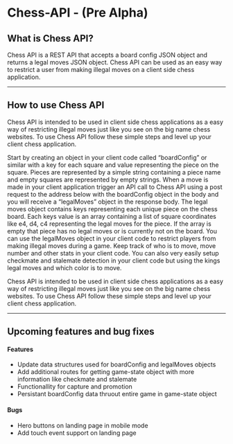 # Chess-API - (Pre Alpha)

## What is Chess API?

Chess API is a REST API that accepts a board config JSON object and returns a legal moves JSON object. Chess API can be used as an easy way to restrict a user from making illegal moves on a client side chess application.

---

## How to use Chess API

Chess API is intended to be used in client side chess applications as a easy way of restricting illegal moves just like you see on the big name chess websites. To use Chess API follow these simple steps and level up your client chess application.

Start by creating an object in your client code called “boardConfig” or similar with a key for each square and value representing the piece on the square. Pieces are represented by a simple string containing a piece name and empty squares are represented by empty strings. When a move is made in your client application trigger an API call to Chess API using a post request to the address below with the boardConfig object in the body and you will receive a “legalMoves” object in the response body. The legal moves object contains keys representing each unique piece on the chess board. Each keys value is an array containing a list of square coordinates like e4, d4, c4 representing the legal moves for the piece. If the array is empty that piece has no legal moves or is currently not on the board. You can use the legalMoves object in your client code to restrict players from making illegal moves during a game. Keep track of who is to move, move number and other stats in your client code. You can also very easily setup checkmate and stalemate detection in your client code but using the kings legal moves and which color is to move.

Chess API is intended to be used in client side chess applications as a easy way of restricting illegal moves just like you see on the big name chess websites. To use Chess API follow these simple steps and level up your client chess application.

---

## Upcoming features and bug fixes

#### Features

- Update data structures used for boardConfig and legalMoves objects
- Add additional routes for getting game-state object with more information like checkmate and stalemate
- Functionallity for capture and promotion
- Persistant boardConfig data thruout entire game in game-state object

#### Bugs

- Hero buttons on landing page in mobile mode
- Add touch event support on landing page
